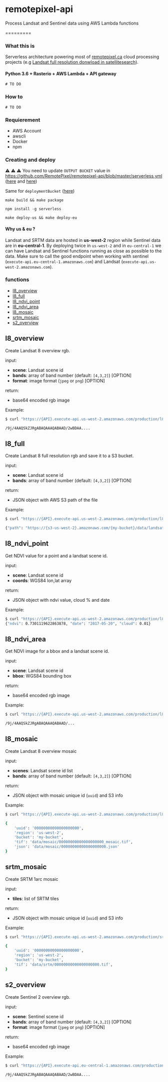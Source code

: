 # remotepixel-api
Process Landsat and Sentinel data using AWS Lambda functions

=========

### What this is

Serverless architecture powering most of [remotepixel.ca](https://remotepixel.ca/) cloud processing projects (e.g [Landsat full resolution donwload in satellitesearch](https://remotepixel.ca/blog/landsat-full-resolution-in-satellitesearch_20161006.html)).

#### Python 3.6 + Rasterio + AWS Lambda + API gateway
`# TO DO`

### How to
`# TO DO`

### Requierement
  - AWS Account
  - awscli
  - Docker
  - npm


### Creating and deploy

⚠️ ⚠️ ⚠️
You need to update `OUTPUT BUCKET` value in https://github.com/RemotePixel/remotepixel-api/blob/master/serverless.yml ([here](https://github.com/RemotePixel/remotepixel-api/blob/654d98b0b5ea7ee21c8e343573e049e026595cf6/serverless.yml#L19) and [here](https://github.com/RemotePixel/remotepixel-api/blob/654d98b0b5ea7ee21c8e343573e049e026595cf6/serverless.yml#L40))

Same for `deploymentBucket` ([here](https://github.com/RemotePixel/remotepixel-api/blob/34ffff88f0c6ac5073401443dda0357ffb274370/serverless.yml#L42))

```
make build && make package

npm install -g serverless

make deploy-us && make deploy-eu
```

#### Why us & eu ?
Landsat and SRTM data are hosted in **us-west-2** region while Sentinel data are in **eu-central-1**. By deploying twice in `us-west-2`  and in `eu-central-1` we can have Landsat and Sentinel functions running as close as possible to the data. Make sure to call the good endpoint when working with sentinel (`execute-api.eu-central-1.amazonaws.com`) and Landsat (`execute-api.us-west-2.amazonaws.com`).

### functions

- [l8_overview](https://github.com/RemotePixel/remotepixel-api#l8_overview)
- [l8_full](https://github.com/RemotePixel/remotepixel-api#l8_full)
- [l8_ndvi_point](https://github.com/RemotePixel/remotepixel-api#l8_ndvi_point)
- [l8_ndvi_area](https://github.com/RemotePixel/remotepixel-api#l8_ndvi_area)
- [l8_mosaic](https://github.com/RemotePixel/remotepixel-api#l8_mosaic)
- [srtm_mosaic](https://github.com/RemotePixel/remotepixel-api#srtm_mosaic)
- [s2_overview](https://github.com/RemotePixel/remotepixel-api#s2_overview)


## l8_overview

Create Landsat 8 overview rgb.

input:
- **scene**: Landsat scene id
- **bands**: array of band number (default: `[4,3,2]`) [OPTION]
- **format**: image format (`jpeg` or `png`) [OPTION]

return:
- base64 encoded rgb image

Example:

```bash
$ curl "https://{API}.execute-api.us-west-2.amazonaws.com/production/l8_overview?scene=LC08_L1TP_013030_20170520_20170520_01_RT&bands=5,4,2"

/9j/4AAQSkZJRgABAQAAAQABAAD/2wBDAA....
```

## l8_full

Create Landsat 8 full resolution rgb and save it to a S3 bucket.

input:
- **scene**: Landsat scene id
- **bands**: array of band number (default: `[4,3,2]`) [OPTION]

return:
- JSON object with AWS S3 path of the file

Example:

```bash
$ curl "https://{API}.execute-api.us-west-2.amazonaws.com/production/l8_full?scene=LC08_L1TP_013030_20170520_20170520_01_RT&bands=5,4,2"

{"path": "https://{s3-us-west-2}.amazonaws.com/{my-bucket}/data/landsat/LC08_L1TP_013030_20170520_20170520_01_RT_B542.tif"}
```

## l8_ndvi_point

Get NDVI value for a point and a landsat scene id.

input:
- **scene**: Landsat scene id
- **coords**: WGS84 lon,lat array

return:
- JSON object with ndvi value, cloud % and date

Example:

```bash
$ curl "https://{API}.execute-api.us-west-2.amazonaws.com/production/l8_ndvi_point?scene=LC08_L1TP_013030_20170520_20170520_01_RT&coords=-72,43"
{"ndvi": 0.7301119622863878, "date": "2017-05-20", "cloud": 0.01}
```

## l8_ndvi_area

Get NDVI image for a bbox and a landsat scene id.

input:
- **scene**: Landsat scene id
- **bbox**: WGS84 bounding box

return:
- base64 encoded rgb image

Example:

```bash
$ curl "https://{API}.execute-api.us-west-2.amazonaws.com/production/l8_ndvi_area?scene=LC08_L1TP_013030_20170520_20170520_01_RT&bbox=-73,42,-71,43"

/9j/4AAQSkZJRgABAQAAAQABAAD/...
```

## l8_mosaic

Create Landsat 8 overview mosaic

input:
- **scenes**: Landsat scene id list
- **bands**: array of band number (default: `[4,3,2]`) [OPTION]

return:
- JSON object with mosaic unique id (`uuid`) and S3 info

Example:

```bash
$ curl "https://{API}.execute-api.us-west-2.amazonaws.com/production/l8_mosaic?scenes=LC08_L1TP_016038_20170610_20170627_01_T1,LC08_L1TP_017038_20170516_20170525_01_T1,LC08_L1TP_017037_20170516_20170525_01_T1&bands=-5,4,3"

{
    'uuid': '00000000000000000000',
    'region': 'us-west-2',
    'bucket': 'my-bucket',
    'tif': 'data/mosaic/00000000000000000000_mosaic.tif',
    'json': 'data/mosaic/00000000000000000000.json'
}
```

## srtm_mosaic

Create SRTM 1arc mosaic

input:
- **tiles**: list of SRTM tiles

return:
- JSON object with mosaic unique id (`uuid`) and S3 info

Example:

```bash
$ curl "https://{API}.execute-api.us-west-2.amazonaws.com/production/srtm_mosaic?tiles=N41W007,N41W006,N41W005,N40W007,N40W006,N40W005"

{
    'uuid': '00000000000000000000',
    'region': 'us-west-2',
    'bucket': 'my-bucket',
    'tif': 'data/srtm/00000000000000000000.tif',
}
```


## s2_overview

Create Sentinel 2 overview rgb.

input:
- **scene**: Sentinel scene id
- **bands**: array of band number (default: `[4,3,2]`) [OPTION]
- **format**: image format (`jpeg` or `png`) [OPTION]

return:
- base64 encoded rgb image

Example:

```bash
$ curl "https://{API}.execute-api.eu-central-1.amazonaws.com/production/s2_overview?scene=S2A_tile_20170526_18SUF_0&bands=08,04,03"

/9j/4AAQSkZJRgABAQAAAQABAAD/2wBDAA....
```
